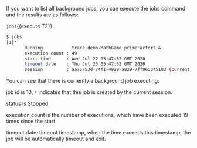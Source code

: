 
If you want to list all background jobs, you can execute the jobs command and the results are as follows:

`jobs`{{execute T2}}

```bash
$ jobs
[1]*
       Running           trace demo.MathGame primeFactors &
       execution count : 49
       start time      : Wed Jul 22 05:47:52 GMT 2020
       timeout date    : Thu Jul 23 05:47:52 GMT 2020
       session         : aa75753d-74f1-4929-a829-7ff965345183 (current)
```

You can see that there is currently a background job executing:

job id is 10, `*` indicates that this job is created by the current session.

status is Stopped

execution count is the number of executions, which have been executed 19 times since the start.

timeout date: timeout timestamp, when the time exceeds this timestamp, the job will be automatically timeout and exit.